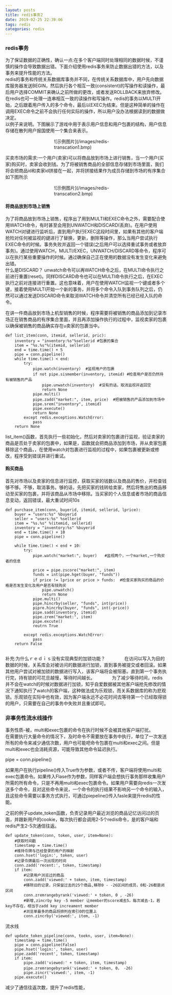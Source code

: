 ```yaml
---
layout: posts
title: redis事务2
date: 2019-02-25 22:39:06
tags: redis
categories: redis
---
```

### redis事务
为了保证数据的正确性，确认一点:在多个客户端同时处理相同的数据时候，不谨慎的操作会导致数据出错。下面介绍使用redis事务来防止数据出错的方法，以及事务来提升性能的方法。    
redis的事务和传统关系数据库事务并不同，在传统关系数据库中，用户先向数据库服务器发送BEGIN，然后执行各个相互一致(consistent)的写操作和读操作，最后用户选择COMMIT来确认之前所做的更改，或者发送ROLLBACK来放弃修改。    
在redis也可一处理一连串相互一致的读操作和写操作。redis的事务以MULTI开始，之后跟着用户传入的多个命令，最后以EXEC为结束。但是这种简单的操作在调用EXEC命令之前不会执行任何实际的操作，所以用户没办法根据读到的数据做决定。    
以例子来说明。下图展示了游戏中用于表示用户信息和用户包裹的结构，用户信息存储在散列用户报国使用一个集合来表示。
<!-- more -->
<div style="width: 200px; margin: auto">![示例图片](/images/redis-transcation1.bmp)</div>

买卖市场的需求:一个用户(卖家)可以将商品放到市场上进行销售，当一个用户(买家)购买时，卖家会收到钱。为了将被销售商品的全部信息存储到市场里面，我们将会把商品id和卖家id拼接在一起，并将拼接结果作为成员存储到市场的有序集合如下图所示

<div style="width: 200px; margin: auto">![示例图片](/images/redis-transcation2.bmp)</div>

#### 将商品放到市场上销售

为了将商品放到市场上销售，程序出了用到MULTI和EXEC命令之外，需要配合使用WATCH命令，有时甚至会用到UNWATCH和DISCARD(丢弃)。在用户使用WATCH对键进行监听后，直到用户执行EXEC这段时间里，如果有其他的客户端抢险对任何被监视的键进行了替换，更新，删除等操作，那么当用户尝试执行EXEC命令的时候。事务失败并返回一个错误(之后用户可以选择重试事务或者放弃事务)。通过使用WATCH，MULTI/EXEC，UNWATCH/DISCARD等命令，程序可以在执行某些重要操作的时候。通过确保自己正在使用的数据没有发生变化来避免出错。    
什么是DISCARD？ unwatch命令可以再WATCH命令之后，在MULTI命令执行之前进行重置(reset)。同样DISCARD命令也可以在MULTI命令执行之后，在EXEC执行之前对连接进行重置。这也意味着，用户在使用WATCH监视一个键或者多个键，接着使用MULTI开始一个新的事务，并将多个命令入队到事务队列之后，仍然可以通过发送DISCARD命令来取消WATCH命令并清空所有已经已经入队的命令。

在讲一件商品放到市场上机型销售的时候，程序需要将被销售的商品添加到记录市场正在销售商品的有序集合里面，并且再添加操作执行的过程中，监视卖家的包裹以确保被销售的商品确实存在u卖家的包裹当中。
```
def list_item(conn, itemid, sellerid, pric):
    inventory = "inventory:%s"%sellerid #包裹的集合
    item = "%s.%s"%(itemid, sellerid) 
    end = time.time() + 5
    pipe = conn.pipeline()
    while time.time() < end:
        try:
            pipe.watch(inventory)  #监视用户的包裹
            if not pipe.sismember(inventory, itemid) #检查用户是否仍然持有被销售的产品
                pipe.unwatch(inventory)  #没有的话，取消监视并返回空
                return None
            pipe.multi()
            pipe.zadd("market:", item, price)  #把被销售的产品添加到市场中
            pipe.srem("inventory", itemid)
            pipe.execute()
            return None
        except redis.exceptions.WatchError:
            pass
    return None
```
list_item()函数，首先执行一些初始化，然后对卖家的包裹进行监视，验证卖家的商品是否处于卖家的包裹中，如果是，函数就会把商品添加到市场，并从卖家包裹移除这个商品，，在使用watch对包裹进行监视的过程中，如果包裹被更新或修改，程序受到错误并进行重试。

#### 购买商品

首先对市场以及卖家的信息进行监控，获取买家的钱数以及商品的售价，并检查钱够不够。不够，取消事务。够的话，先把买家的钱转给卖家，然后将售出的商品移动至买家的包裹，并将该商品从市场中移除。当买家的个人信息或者市场的商品信息变动，返回错误，最大重试时间10s
```
def purchase_item(conn, buyerid, itemid, sellerid, lprice):
    buyer = "users:%s" %buyerid
    seller = "users:%s" %sellerid
    item = "%s.%s" %(itemid, sellerid)
    inventory = "inventory:%s" %buyerid
    end = time.time() + 10
    pipe = conn.pipeline()
    
    while time.time() < end + 10:
        try:
            pipe.watch("market:", buyer)　　#监视两个，一个market,一个购买者的信息
            
            price = pipe.zscore("market:", item)
            funds = int(pipe.hget(buyer, "funds"))
            if price != lprice or price > funds:  #检查买家购买的商品的价格是否发生变化及用户是否有钱购买
                pipe.unwatch()
                return None
            pipe.multi()
            pipe.hincrby(seller, "funds", int(price))
            pipre.hincrby(buyer, "funds", int(-price))
            pipe.sadd(inventory, itemid)
            pipe.zrem("market:", item)
            pipe.excute()
            reutrn True
            
        except redis.exceptions.WatchError:
            pass
    return False
    
```

补充:为什么ｒｅｄｉｓ没有实现典型的加锁功能？　　　　
在访问以写入为目的数据的时候，关系库会对被访问的数据进行加锁，直到事务被提交或者回滚。如果其他用户尝试对被加锁的数据进行写入，该客户端将会被阻塞。直到第一个事务执行完，持有锁的可花旦越慢，等待时间越长。　　　　
为了减少等待时间，redis并不会在watch的时候对数据进行加锁，知乎自爱数据被其他客户端抢先修改的情况下通知执行了watch的客户端，这种做法成为乐观锁，而关系数据库的称为悲观锁。乐观锁在实际中也有效，因为客户端永远不必花时间去等待第一个已经取得锁的用户，只需要在自己的事务中失败并且重试即可。


### 非事务性流水线操作

事务性质-被，multi和exec包裹的命令在执行时候不会被其他客户端打扰。    
在需要执行大量命令的情况下，及时命令不需要放在事务中执行，单位了一次发送所有的命令来减少通信次数，用户也可能吧命令包裹在multi和exec之间。但是multi和exec也会消耗资源，可能导致其他命令延迟执行。

pipe = conn.pipeline()

如果用户在执行pipeline()传入True作为参数，或者不传，客户端将使用multi和exec包裹命令。如果传入Flase作为参数，同样客户端会想执行事务那样收集用户所需的所有命令，只是不再用multi和exec包裹命令。如果用户需要向redis一次发送多个命令，且对这些命令来说，一个命令的执行结果不影响另一个命令的输入，且这些命令需要以事务方式执行，可通过piepeline()传入fasle来提升redis的性能。

之前的例子update_token函数，负责记录用户最近浏览的商品记忆访问过的页面，并跟新用户的cookie，每次执行都会调用2-5个redis命令，是的客户端和redis产生2-5次通信往返。
```
def update_token(conn, token, user, item=None):
    #获取时间戳
    timestamp = time.time()
    #维持令牌与已经登录的用户的映射
    conn.hset('login:', token, user)
    #记录令牌最后一次出现的时间
    conn.zadd('recent:', token, timestamp)
    if item:
        #记录用户浏览过的商品
        conn.zadd('viewed:' + token, item, timestamp)
        #移除旧的记录，只保留过去的25个商品,移除0 - -26区间的成员，0和-26都是闭区间
        conn.zremrangebyrank('viewed:' + token, 0 , -26)
        #新增,zincrby key -5 member 让member的score减去5，每次减去-1，若key不存在，相当于zadd key increament member
        #浏览单最多的商品将排列在索引0的位置上
        conn.zincrby('viewed:', item, -1)
```
流水线
```
def update_token_pipeline(conn, toekn, user, item=None):
    timestamp = time.time()
    pipe = conn.pipeline(False)
    pipe.hset('login:', token, user)
    pipe.zadd('recent', token, timestamp)
    if item:
        pipe.zadd('viewed:' + token, item, timestamp)
        pipe.zremrangebyrank('viewed:' + token, 0， -26)
        pipe.zincr('viewed:', item, -1)
    pipe.execute()
```

减少了通信往返次数，提升了redis性能，


























































































